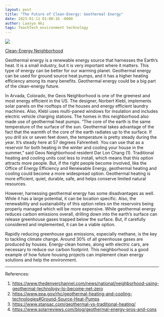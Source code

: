 ```yaml
---
layout: post
title: "The Future of Clean-Energy: Geothermal Energy"
date: 2023-01-11 01:00:16 -0000
author: Laasya Aki
tags: TeachTech environment technology
---
```


![](https://img1.wsimg.com/isteam/ip/256c2eac-6fce-4fa6-8cc2-cb0858d3cc58/90.jpeg/:/cr=t:0%25,l:0%25,w:100%25,h:100%25/rs=w:1280)

[Clean-Energy Neighborhood](https://www.thedenverchannel.com/news/national/neighborhood-using-geothermal-technology-to-become-net-zero)

Geothermal energy is a renewable energy source that harnesses the Earth’s heat. It is a small industry, but it is very important where it matters. This type of energy can be better for our warming planet. Geothermal energy can be used for ground source heat pumps, and it has a higher heating efficiency among its many benefits. Geothermal energy could be a big part of the clean-energy future.

In Arvada, Colorado, the Geos Neighborhood is one of the greenest and most energy efficient in the US. The designer, Norbert Klebl, implements solar panels on the rooftops of the houses and energy efficient laundry machines. Also, Klebl uses multi-paned windows for insulation and includes electric vehicle charging stations. The homes in this neighborhood also made use of geothermal heat pumps. “The core of the earth is the same temperature of the surface of the sun. Geothermal takes advantage of the fact that the warmth of the core of the earth radiates up to the surface. If you drill six or seven feet down, the temperature is pretty steady during the year. It’s steady here at 57 degrees Fahrenheit. You can use that as a reservoir for both heating in the winter and cooling your house in the summer,” said Geos Neighborhood resident Dar Lon Chang (1). Traditional heating and cooling units cost less to install, which means that this option attracts more people. But, if the right people become involved, like the Office of Energy Efficiency and Renewable Energy, geothermal heating and cooling could become a more widespread option. Geothermal heating is more efficient, quiet, durable, safe, and helps conserve limited natural resources.

However, harnessing geothermal energy has some disadvantages as well. While it has a large potential, it can be location specific. Also, the renewability and sustainability of this option relies on the reservoirs being properly managed which will be more expensive. While geothermal energy reduces carbon emissions overall, drilling down into the earth’s surface can release greenhouse gases trapped below the surface. But, if carefully considered and implemented, it can be a viable option.

Rapidly reducing greenhouse gas emissions, especially methane, is the key to tackling climate change. Around 30% of all greenhouse gases are produced by houses. Energy-clean homes, along with electric cars, are necessary to reduce our carbon footprint. This neighborhood is a good example of how future housing projects can implement clean energy solutions and help the environment.

---

References:
1. https://www.thedenverchannel.com/news/national/neighborhood-using-geothermal-technology-to-become-net-zero
2. https://www.epa.gov/rhc/geothermal-heating-and-cooling-technologies#Ground-Source-Heat-Pumps
3. https://www.stansac.com/geothermal-vs-traditional-heating/
4. https://www.solarreviews.com/blog/geothermal-energy-pros-and-cons
